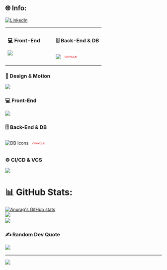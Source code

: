 
## 🌐 Info:
[![LinkedIn](https://img.shields.io/badge/LinkedIn-%230077B5.svg?logo=linkedin&logoColor=white)](https://linkedin.com/in/lorenzo-sijinardi) 

<table style="width:100%; border:none; border-collapse:collapse; border-spacing:0; margin:0;">
  <tr>
    <td style="width:50%; vertical-align:top; padding:8px; border:none;">
      <h3>💻 Front-End</h3>
      <img src="https://skillicons.dev/icons?i=html,css,js,ts,react,angular,nodejs" />
    </td>
    <td style="width:50%; vertical-align:top; padding:8px; border:none;">
      <h3>🗄️ Back-End & DB</h3>
      <img src="https://skillicons.dev/icons?i=mysql,postgres,mongodb,spring" style="vertical-align:middle;" />
      <img src="https://raw.githubusercontent.com/devicons/devicon/master/icons/oracle/oracle-original.svg"
           alt="Oracle" width="40"
           style="vertical-align:middle; margin-left:8px;" />
    </td>
  </tr>
</table>



### 🎨 Design & Motion  
<img src="https://skillicons.dev/icons?i=figma,ai,ps,xd,ae,pr,canva" />

### 💻 Front-End  
<img src="https://skillicons.dev/icons?i=html,css,js,ts,react,angular,nodejs" />

### 🗄️ Back-End & DB  
<p>
  <img src="https://skillicons.dev/icons?i=mysql,postgres,mongodb,spring" alt="DB Icons" />
  <img src="https://raw.githubusercontent.com/devicons/devicon/master/icons/oracle/oracle-original.svg" alt="Oracle" width="40" style="vertical-align:middle; margin-left:8px;" />
</p>

### ⚙️ CI/CD & VCS  
<img src="https://skillicons.dev/icons?i=git,github,jenkins,postman" />

# 📊 GitHub Stats:
[![Anurag's GitHub stats](https://github-readme-stats.vercel.app/api?username=lollosxvm)](https://github.com/anuraghazra/github-readme-stats)</br>
![](https://github-readme-streak-stats.herokuapp.com/?user=lollosxvm&theme=dracula&hide_border=false)<br/>
![](https://github-readme-stats.vercel.app/api/top-langs/?username=lollosxvm&theme=dracula&hide_border=false&include_all_commits=true&count_private=false&layout=compact)

### ✍️ Random Dev Quote
![](https://quotes-github-readme.vercel.app/api?type=horizontal&theme=radical)

---
[![](https://visitcount.itsvg.in/api?id=lollosxvm&icon=0&color=1)](https://visitcount.itsvg.in)


